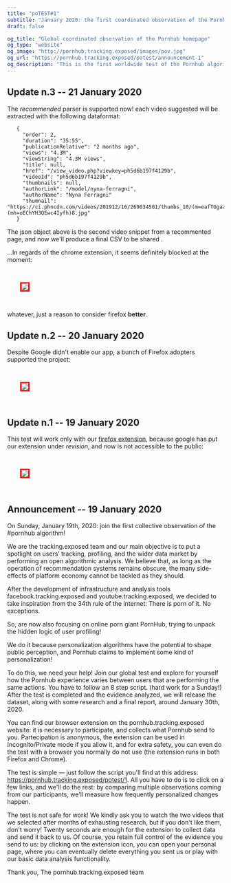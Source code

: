 ```yaml
---
title: "poTEST#1"
subtitle: "January 2020: the first coordinated observation of the Pornhub algorithm"
draft: false

og_title: "Global coordinated observation of the Pornhub homepage"
og_type: "website"
og_image: "http://pornhub.tracking.exposed/images/pov.jpg"
og_url: "https://pornhub.tracking.exposed/potest/announcement-1"
og_description: "This is the first worldwide test of the Pornhub algorithm; on Sunday January 19th, with a browser extension, we'll see how PH personalizes the customer experience"
---
```


## Update n.3 -- 21 January 2020

The _recommended_ parser is supported now! each video suggested will be extracted with the following dataformat:

```
   { 
     "order": 2,                                             
     "duration": "35:55",                                    
     "publicationRelative": "2 months ago",                  
     "views": "4.3M",                                        
     "viewString": "4.3M views",                             
     "title": null,                                          
     "href": "/view_video.php?viewkey=ph5d6b197f4129b",      
     "videoId": "ph5d6b197f4129b",                           
     "thumbnails": null,                                     
     "authorLink": "/model/nyna-ferragni",                   
     "authorName": "Nyna Ferragni" 
     "thumnail": "https://ci.phncdn.com/videos/201912/16/269034501/thumbs_10/(m=eafTGgaaaa)(mh=oEChYH3QEwc4Iyfh)8.jpg"
   }    
```

The json object above is the second video snippet from a recommented page, and now we'll produce a final CSV to be shared .

...In regards of the chrome extension, it seems definitely blocked at the moment:

<div class="text-center">
    <img style="border-color: red; border-size: 2px; border-style: solid; margin: 30px; max-width:100%" src="/images/extension-chrome-rejected-January2020.png">
</div>

whatever, just a reason to consider firefox **better**.

## Update n.2 -- 20 January 2020

Despite Google didn't enable our app, a bunch of Firefox adopters supported the project:

<div class="text-center">
    <img style="border-color: red; border-size: 2px; border-style: solid; margin: 30px; max-width:100%" src="/images/potest-1-stats.png">
</div>

## Update n.1 -- 19 January 2020

This test will work only with our [firefox extension](https://addons.mozilla.org/en-US/firefox/addon/adult-industry-algorithms/), because google has put our extension under _revision_, and now is not accessible to the public:

<div class="text-center">
    <img style="border-color: red; border-size: 2px; border-style: solid; margin: 30px; max-width:100%" src="/images/screencapture-chromewebdev-2020-01-19_09-21-15.jpg">
</div>

## Announcement  -- 19 January 2020
On Sunday, January 19th, 2020: join the first collective observation of the #pornhub algorithm!

We are the tracking.exposed team and our main objective is to put a spotlight on users’ tracking, profiling, and the wider data market by performing an open algorithmic analysis. We believe that, as long as the operation of recommendation systems remains obscure, the many side-effects of platform economy cannot be tackled as they should. 

After the development of infrastructure and analysis tools facebook.tracking.exposed and youtube.tracking.exposed, we decided to take inspiration from the 34th rule of the internet: There is porn of it. No exceptions.

So, are now also focusing on online porn giant PornHub, trying to unpack the hidden logic of user profiling!

We do it because personalization algorithms have the potential to shape public perception, and Pornhub claims to implement some kind of personalization! 

To do this, we need your help! Join our global test and explore for yourself how the Pornhub experience varies between users that are performing the same actions. You have to follow an 8 step script. (hard work for a Sunday!)
After the test is completed and the evidence analyzed, we will release the dataset, along with some research and a final report, around January 30th, 2020.

You can find our browser extension on the pornhub.tracking.exposed website: it is necessary to participate, and collects what Pornhub send to you. Partecipation is anonymous, the extension can be used in Incognito/Private mode if you allow it, and for extra safety, you can even do the test with a browser you normally do not use (the extension runs in both Firefox and Chrome). 

The test is simple &mdash; just follow the script you'll find at this address: https://pornhub.tracking.exposed/potest/1. All you have to do is to click on a few links, and we'll do the rest: by comparing multiple observations coming from our participants, we'll measure how frequently personalized changes happen. 

The test is not safe for work! We kindly ask you to watch the two videos that we selected after months of exhausting research, but if you don't like them, don't worry! Twenty seconds are enough for the extension to collect data and send it back to us. Of course, you retain full control of the evidence you send to us: by clicking on the extension icon, you can open your personal page, where you can eventually delete everything you sent us or play with our basic data analysis functionality. 

Thank you,
The pornhub.tracking.exposed team